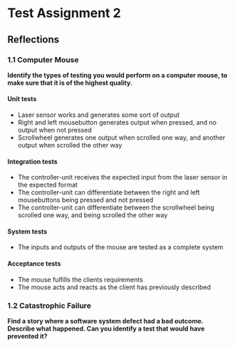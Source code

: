 # Test Assignment 2

## Reflections

### 1.1 Computer Mouse

**Identify the types of testing you would perform on a computer mouse, to make sure
that it is of the highest quality.**

#### **Unit tests**
- Laser sensor works and generates some sort of output
- Right and left mousebutton generates output when pressed, and no output when not pressed
- Scrollwheel generates one output when scrolled one way, and another output when scrolled the other way

#### **Integration tests**
- The controller-unit receives the expected input from the laser sensor in the expected format
- The controller-unit can differentiate between the right and left mousebuttons being pressed and not pressed
- The controller-unit can differentiate between the scrollwheel being scrolled one way, and being scrolled the other way

#### **System tests**
- The inputs and outputs of the mouse are tested as a complete system


#### **Acceptance tests**
- The mouse fulfills the clients requirements
- The mouse acts and reacts as the client has previously described


### 1.2 Catastrophic Failure

**Find a story where a software system defect had a bad outcome. Describe what
happened. Can you identify a test that would have prevented it?**